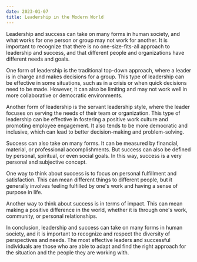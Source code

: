 ```yaml
---
date: 2023-01-07
title: Leadership in the Modern World
---
```


Leadership and success can take on many forms in human society, and what works for one person or group may not work for another. It is important to recognize that there is no one-size-fits-all approach to leadership and success, and that different people and organizations have different needs and goals.

One form of leadership is the traditional top-down approach, where a leader is in charge and makes decisions for a group. This type of leadership can be effective in some situations, such as in a crisis or when quick decisions need to be made. However, it can also be limiting and may not work well in more collaborative or democratic environments.

Another form of leadership is the servant leadership style, where the leader focuses on serving the needs of their team or organization. This type of leadership can be effective in fostering a positive work culture and promoting employee engagement. It also tends to be more democratic and inclusive, which can lead to better decision-making and problem-solving.

Success can also take on many forms. It can be measured by financial, material, or professional accomplishments. But success can also be defined by personal, spiritual, or even social goals. In this way, success is a very personal and subjective concept.

One way to think about success is to focus on personal fulfillment and satisfaction. This can mean different things to different people, but it generally involves feeling fulfilled by one's work and having a sense of purpose in life.

Another way to think about success is in terms of impact. This can mean making a positive difference in the world, whether it is through one's work, community, or personal relationships.

In conclusion, leadership and success can take on many forms in human society, and it is important to recognize and respect the diversity of perspectives and needs. The most effective leaders and successful individuals are those who are able to adapt and find the right approach for the situation and the people they are working with.
